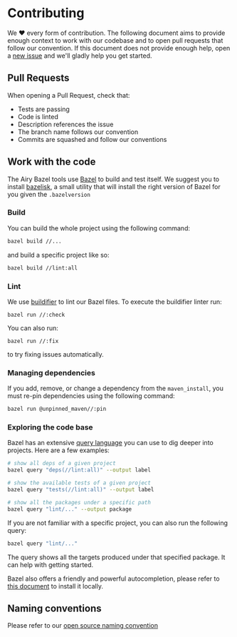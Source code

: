 # Contributing

We ❤️ every form of contribution. The following document aims to provide enough
context to work with our codebase and to open pull requests that follow our
convention.  If this document does not provide enough help, open a [new
issue](https://github.com/airyhq/bazel-tools/issues/new) and we'll gladly help you get
started.

## Pull Requests

When opening a Pull Request, check that:

- Tests are passing
- Code is linted
- Description references the issue
- The branch name follows our convention
- Commits are squashed and follow our conventions

## Work with the code

The Airy Bazel tools use [Bazel](https://bazel.build/) to build and test
itself. We suggest you to install
[bazelisk](https://github.com/bazelbuild/bazelisk), a small utility that will
install the right version of Bazel for you given the `.bazelversion`

### Build

You can build the whole project using the following command:

```sh
bazel build //...
```

and build a specific project like so:

```sh
bazel build //lint:all
```

### Lint

We use [buildifier](https://github.com/bazelbuild/buildtools/tree/master/buildifier) to lint our Bazel files.
To execute the buildifier linter run:

```shell script
bazel run //:check
```

You can also run:

```shell script
bazel run //:fix
```

to try fixing issues automatically.


### Managing dependencies

If you add, remove, or change a dependency from the `maven_install`, you must
re-pin dependencies using the following command:

```sh
bazel run @unpinned_maven//:pin
```

### Exploring the code base

Bazel has an extensive [query
language](https://docs.bazel.build/versions/master/query.html) you can use to
dig deeper into projects. Here are a few examples:

```sh
# show all deps of a given project
bazel query "deps(//lint:all)" --output label

# show the available tests of a given project
bazel query "tests(//lint:all)" --output label

# show all the packages under a specific path
bazel query "lint/..." --output package
```

If you are not familiar with a specific project, you can also run the following
query:

```sh
bazel query "lint/..."
```

The query shows all the targets produced under that specified package. It can
help with getting started.

Bazel also offers a friendly and powerful autocompletion, please refer to [this
document](https://github.com/bazelbuild/bazel/blob/master/site/docs/completion.md)
to install it locally.

## Naming conventions

Please refer to our [open source naming convention](https://docs.airy.co/guidelines/contributing#naming-conventions)
